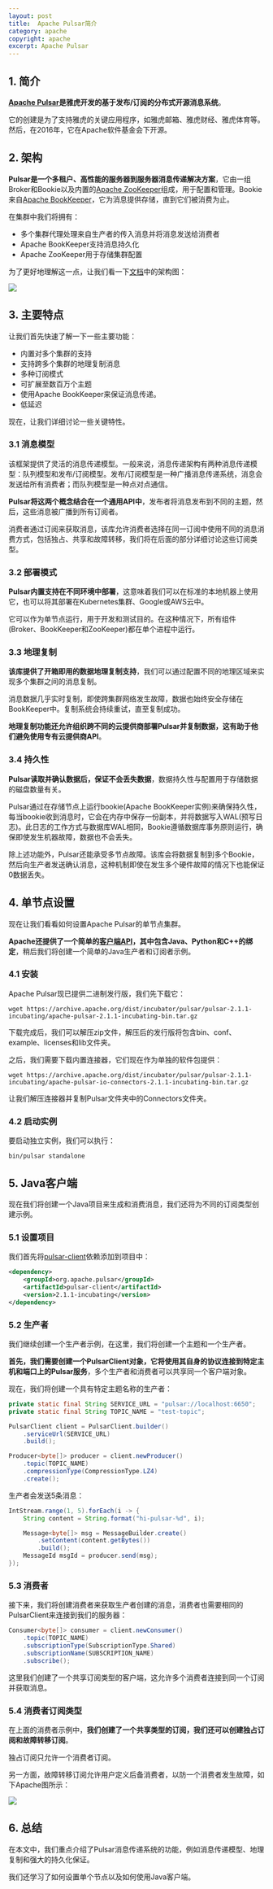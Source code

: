 ```yaml
---
layout: post
title:  Apache Pulsar简介
category: apache
copyright: apache
excerpt: Apache Pulsar
---
```


## 1. 简介

**[Apache Pulsar](https://pulsar.apache.org/)是雅虎开发的基于发布/订阅的分布式开源消息系统**。

它的创建是为了支持雅虎的关键应用程序，如雅虎邮箱、雅虎财经、雅虎体育等。然后，在2016年，它在Apache软件基金会下开源。

## 2. 架构

**Pulsar是一个多租户、高性能的服务器到服务器消息传递解决方案**，它由一组Broker和Bookie以及内置的[Apache ZooKeeper](https://zookeeper.apache.org/)组成，用于配置和管理。Bookie来自[Apache BookKeeper](https://bookkeeper.apache.org/)，它为消息提供存储，直到它们被消费为止。

在集群中我们将拥有：

- 多个集群代理处理来自生产者的传入消息并将消息发送给消费者
- Apache BookKeeper支持消息持久化
- Apache ZooKeeper用于存储集群配置

为了更好地理解这一点，让我们看一下[文档](https://pulsar.apache.org/docs/en/concepts-architecture-overview/)中的架构图：

![](/assets/images/2025/apache/apachepulsar01.png)

## 3. 主要特点

让我们首先快速了解一下一些主要功能：

- 内置对多个集群的支持
- 支持跨多个集群的地理复制消息
- 多种订阅模式
- 可扩展至数百万个主题
- 使用Apache BookKeeper来保证消息传递。
- 低延迟

现在，让我们详细讨论一些关键特性。

### 3.1 消息模型

该框架提供了灵活的消息传递模型。一般来说，消息传递架构有两种消息传递模型：队列模型和发布/订阅模型。发布/订阅模型是一种广播消息传递系统，消息会发送给所有消费者；而队列模型是一种点对点通信。

**Pulsar将这两个概念结合在一个通用API中**，发布者将消息发布到不同的主题，然后，这些消息被广播到所有订阅者。

消费者通过订阅来获取消息，该库允许消费者选择在同一订阅中使用不同的消息消费方式，包括独占、共享和故障转移，我们将在后面的部分详细讨论这些订阅类型。

### 3.2 部署模式

**Pulsar内置支持在不同环境中部署**，这意味着我们可以在标准的本地机器上使用它，也可以将其部署在Kubernetes集群、Google或AWS云中。

它可以作为单节点运行，用于开发和测试目的。在这种情况下，所有组件(Broker、BookKeeper和ZooKeeper)都在单个进程中运行。

### 3.3 地理复制

**该库提供了开箱即用的数据地理复制支持**，我们可以通过配置不同的地理区域来实现多个集群之间的消息复制。

消息数据几乎实时复制，即使跨集群网络发生故障，数据也始终安全存储在BookKeeper中。复制系统会持续重试，直至复制成功。

**地理复制功能还允许组织跨不同的云提供商部署Pulsar并复制数据，这有助于他们避免使用专有云提供商API**。

### 3.4 持久性

**Pulsar读取并确认数据后，保证不会丢失数据**，数据持久性与配置用于存储数据的磁盘数量有关。

Pulsar通过在存储节点上运行bookie(Apache BookKeeper实例)来确保持久性，每当bookie收到消息时，它会在内存中保存一份副本，并将数据写入WAL(预写日志)。此日志的工作方式与数据库WAL相同，Bookie遵循数据库事务原则运行，确保即使发生机器故障，数据也不会丢失。

除上述功能外，Pulsar还能承受多节点故障。该库会将数据复制到多个Bookie，然后向生产者发送确认消息，这种机制即使在发生多个硬件故障的情况下也能保证0数据丢失。

## 4. 单节点设置

现在让我们看看如何设置Apache Pulsar的单节点集群。

**Apache还提供了一个简单的[客户端API](https://pulsar.apache.org/docs/en/concepts-clients/)，其中包含Java、Python和C++的绑定**，稍后我们将创建一个简单的Java生产者和订阅者示例。

### 4.1 安装

Apache Pulsar现已提供二进制发行版，我们先下载它：

```shell
wget https://archive.apache.org/dist/incubator/pulsar/pulsar-2.1.1-incubating/apache-pulsar-2.1.1-incubating-bin.tar.gz
```

下载完成后，我们可以解压zip文件，解压后的发行版将包含bin、conf、example、licenses和lib文件夹。

之后，我们需要下载内置连接器，它们现在作为单独的软件包提供：

```shell
wget https://archive.apache.org/dist/incubator/pulsar/pulsar-2.1.1-incubating/apache-pulsar-io-connectors-2.1.1-incubating-bin.tar.gz
```

让我们解压连接器并复制Pulsar文件夹中的Connectors文件夹。

### 4.2 启动实例

要启动独立实例，我们可以执行：

```shell
bin/pulsar standalone
```

## 5. Java客户端

现在我们将创建一个Java项目来生成和消费消息，我们还将为不同的订阅类型创建示例。

### 5.1 设置项目

我们首先将[pulsar-client](https://mvnrepository.com/artifact/org.apache.pulsar/pulsar-client)依赖添加到项目中：

```xml
<dependency>
    <groupId>org.apache.pulsar</groupId>
    <artifactId>pulsar-client</artifactId>
    <version>2.1.1-incubating</version>
</dependency>
```

### 5.2 生产者

我们继续创建一个生产者示例，在这里，我们将创建一个主题和一个生产者。

**首先，我们需要创建一个PulsarClient对象，它将使用其自身的协议连接到特定主机和端口上的Pulsar服务**，多个生产者和消费者可以共享同一个客户端对象。

现在，我们将创建一个具有特定主题名称的生产者：

```java
private static final String SERVICE_URL = "pulsar://localhost:6650";
private static final String TOPIC_NAME = "test-topic";

PulsarClient client = PulsarClient.builder()
    .serviceUrl(SERVICE_URL)
    .build();

Producer<byte[]> producer = client.newProducer()
    .topic(TOPIC_NAME)
    .compressionType(CompressionType.LZ4)
    .create();
```

生产者会发送5条消息：

```java
IntStream.range(1, 5).forEach(i -> {
    String content = String.format("hi-pulsar-%d", i);

    Message<byte[]> msg = MessageBuilder.create()
        .setContent(content.getBytes())
        .build();
    MessageId msgId = producer.send(msg);
});
```

### 5.3 消费者

接下来，我们将创建消费者来获取生产者创建的消息，消费者也需要相同的PulsarClient来连接到我们的服务器：

```java
Consumer<byte[]> consumer = client.newConsumer()
    .topic(TOPIC_NAME)
    .subscriptionType(SubscriptionType.Shared)
    .subscriptionName(SUBSCRIPTION_NAME)
    .subscribe();
```

这里我们创建了一个共享订阅类型的客户端，这允许多个消费者连接到同一个订阅并获取消息。

### 5.4 消费者订阅类型

在上面的消费者示例中，**我们创建了一个共享类型的订阅，我们还可以创建独占订阅和故障转移订阅**。

独占订阅只允许一个消费者订阅。

另一方面，故障转移订阅允许用户定义后备消费者，以防一个消费者发生故障，如下Apache图所示：

![](/assets/images/2025/apache/apachepulsar02.png)

## 6. 总结

在本文中，我们重点介绍了Pulsar消息传递系统的功能，例如消息传递模型、地理复制和强大的持久化保证。

我们还学习了如何设置单个节点以及如何使用Java客户端。
